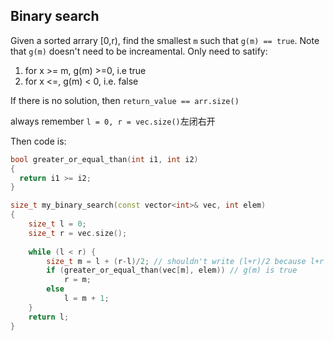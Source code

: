 ## Binary search
Given a sorted arrary [0,r), find the smallest `m` such that `g(m) == true`. Note that `g(m)` doesn't need to be increamental.
Only need to satify:
1. for x >= m, g(m) >=0, i.e true
2. for x <=, g(m) < 0, i.e. false

If there is no solution, then `return_value == arr.size()`

always remember `l = 0, r = vec.size()`左闭右开

Then code is:

```cpp
bool greater_or_equal_than(int i1, int i2)
{
  return i1 >= i2;
}

size_t my_binary_search(const vector<int>& vec, int elem)
{
    size_t l = 0;
    size_t r = vec.size();
    
    while (l < r) {
        size_t m = l + (r-l)/2; // shouldn't write (l+r)/2 because l+r can overflow!!!!
        if (greater_or_equal_than(vec[m], elem)) // g(m) is true
            r = m;
        else
            l = m + 1;
    }
    return l;
}
```
